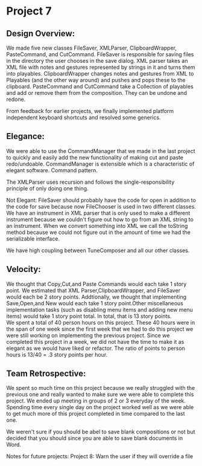 # **Project 7**

## **Design Overview:**
We made five new classes FileSaver, XMLParser, ClipboardWrapper, PasteCommand, and CutCommand. FileSaver is responsible for saving files in the directory the user chooses in the save dialog. XML parser takes an XML file with notes and gestures represented by strings in it and turns them into playables. ClipboardWrapper changes notes and gestures from XML to Playables (and the other way around) and pushes and pops these to the clipboard. PasteCommand and CutCommand take a Collection of playables and add or remove them from the composition. They can be undone and redone. 

From feedback for earlier projects, we finally implemented platform independent keyboard shortcuts and resolved some generics. 

## **Elegance:**
We were able to use the CommandManager that we made in the last project to quickly and easily add the new functionality of making cut and paste redo/undoable. CommandManager is extensible which is a characteristic of elegant software. Command pattern. 

The XMLParser uses recursion and follows the single-responsibility principle of only doing one thing. 

Not Elegant: 
FileSaver should probably have the code for open in addition to the code for save because now FileChooser is used in two different classes. 
We have an instrument in XML parser that is only used to make a different instrument because we couldn't figure out how to go from an XML string to an instrument. 
When we convert something into XML we call the toString method because we could not figure out in the amount of time we had the serializable interface. 

We have high coupling between TuneComposer and all our other classes.  

## **Velocity:**
We thought that Copy,Cut,and Paste Commands would each take 1 story point. We estimated that XML Parser,ClipboardWrapper, and FileSaver would each be 2 story points. Addtionally, we thought that implementing Save,Open,and New would each take 1 story point.Other miscellaneous implementation tasks (such as disabling menu items and adding new menu items) would take 1 story point total. In total, that is 13 story points.  
We spent a total of 40 person hours on this project. These 40 hours were in the span of one week since the first week that we had to do this project we were still working on implementing the previous project. Since we completed this project in a week, we did not have the time to make it as elegant as we would have liked or refactor. 
The ratio of points to person hours is 13/40 = .3 story points per hour.

## **Team Retrospective:**
We spent so much time on this project because we really struggled with the previous one and really wanted to make sure we were able to complete this project. We ended up meeting in groups of 2 or 3 everyday of the week. Spending time every single day on the project worked well as we were able to get much more of this project completed in time compared to the last one. 


We weren't sure if you should be abel to save blank compositions or not but decided that you should since you are able to save blank documents in Word. 


Notes for future projects:
Project 8:
Warn the user if they will override a file
